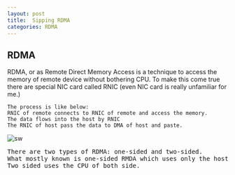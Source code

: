 ```yaml
---
layout: post
title:  Sipping RDMA
categories: RDMA
---
```

## RDMA
RDMA, or as Remote Direct Memory Access is a technique to access the memory of remote device without bothering CPU. 
To make this come true there are special NIC card called RNIC (even NIC card is really unfamiliar for me.) 

```
The process is like below: 
RNIC of remote connects to RNIC of remote and access the memory.
The data flows into the host by RNIC
The RNIC of host pass the data to DMA of host and paste.  
```

![sw](../images/RMDA.PNG)

<pre>
There are two types of RDMA: one-sided and two-sided.
What mostly known is one-sided RMDA which uses only the host CPU but not the remote CPU.
Two sided uses the CPU of both side.
</pre>